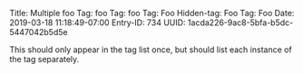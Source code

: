 Title: Multiple foo
Tag: foo
Tag: foo
Tag: Foo
Hidden-tag: Foo
Tag: Foo
Date: 2019-03-18 11:18:49-07:00
Entry-ID: 734
UUID: 1acda226-9ac8-5bfa-b5dc-5447042b5d5e

This should only appear in the tag list once, but should list each instance of the tag separately.
